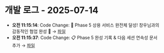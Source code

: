 # 개발 로그 - 2025-07-14

- **오전 11:15:14**: Code Change: 🎊 Phase 5 상용 서비스 완전체 달성\! 창우님과의 감동적인 협업 완성 🎊 → [파일](../code-changes/2025-07-14T02-15-14-473Z_code_change.json)
- **오전 11:15:37**: Code Change: 📋 Phase 5 완성 기록 & 다음 세션 연속성 문서 추가 → [파일](../code-changes/2025-07-14T02-15-37-312Z_code_change.json)
